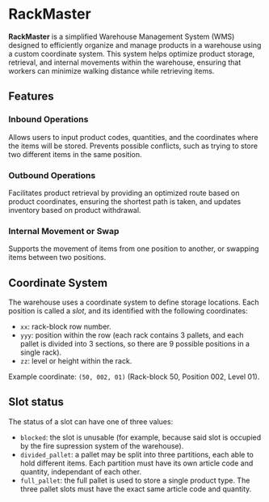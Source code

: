 # RackMaster

**RackMaster** is a simplified Warehouse Management System (WMS) designed to efficiently organize and manage products in a warehouse using a custom coordinate system. This system helps optimize product storage, retrieval, and internal movements within the warehouse, ensuring that workers can minimize walking distance while retrieving items.

## Features

### Inbound Operations

Allows users to input product codes, quantities, and the coordinates where the items will be stored. Prevents possible conflicts, such as trying to store two different items in the same position.

### Outbound Operations

Facilitates product retrieval by providing an optimized route based on product coordinates, ensuring the shortest path is taken, and updates inventory based on product withdrawal.

### Internal Movement or Swap

Supports the movement of items from one position to another, or swapping items between two positions.

## Coordinate System

The warehouse uses a coordinate system to define storage locations. Each position is called a _slot_, and its identified with the following coordinates:

- `xx`: rack-block row number.
- `yyy`: position within the row (each rack contains 3 pallets, and each pallet is divided into 3 sections, so there are 9 possible positions in a single rack).
- `zz`: level or height within the rack.

Example coordinate: `(50, 002, 01)` (Rack-block 50, Position 002, Level 01).

## Slot status

The status of a slot can have one of three values:

- `blocked`: the slot is unusable (for example, because said slot is occupied by the fire supression system of the warehouse).
- `divided_pallet`: a pallet may be split into three partitions, each able to hold different items. Each partition must have its own article code and quantity, independant of each other.
- `full_pallet`: the full pallet is used to store a single product type. The three pallet slots must have the exact same article code and quantity.
